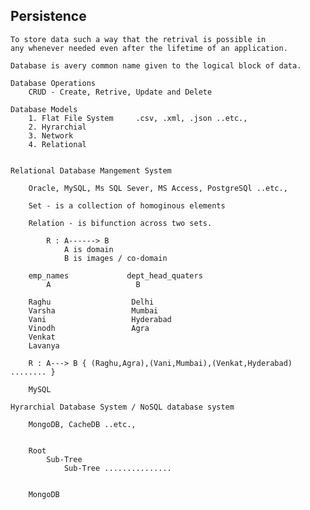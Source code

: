 Persistence
------------------------------------------------------------------------

    To store data such a way that the retrival is possible in
    any whenever needed even after the lifetime of an application.

    Database is avery common name given to the logical block of data.

    Database Operations
        CRUD - Create, Retrive, Update and Delete

    Database Models
        1. Flat File System     .csv, .xml, .json ..etc.,
        2. Hyrarchial
        3. Network
        4. Relational


    Relational Database Mangement System

        Oracle, MySQL, Ms SQL Sever, MS Access, PostgreSQl ..etc.,

        Set - is a collection of homoginous elements

        Relation - is bifunction across two sets.

            R : A------> B
                A is domain
                B is images / co-domain

        emp_names             dept_head_quaters
            A                   B

        Raghu                  Delhi
        Varsha                 Mumbai
        Vani                   Hyderabad
        Vinodh                 Agra
        Venkat
        Lavanya

        R : A---> B { (Raghu,Agra),(Vani,Mumbai),(Venkat,Hyderabad) ........ }

        MySQL

    Hyrarchial Database System / NoSQL database system

        MongoDB, CacheDB ..etc.,


        Root
            Sub-Tree
                Sub-Tree ...............


        MongoDB 


